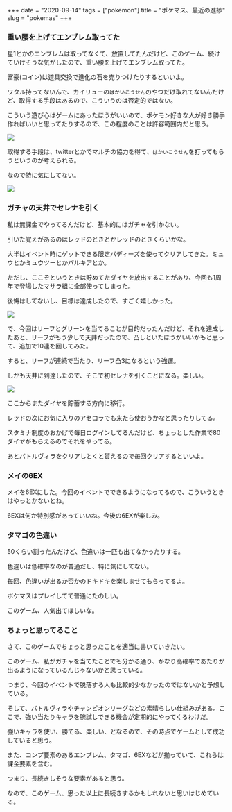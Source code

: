 +++
date = "2020-09-14"
tags = ["pokemon"]
title = "ポケマス、最近の進捗"
slug = "pokemas"
+++

### 重い腰を上げてエンブレム取ってた

星1とかのエンブレムは取ってなくて、放置してたんだけど、このゲーム、続けていけそうな気がしたので、重い腰を上げてエンブレム取ってた。


富豪(コイン)は道具交換で進化の石を売りつけたりするといいよ。

ワタル持ってないんで、カイリューの`はかいこうせん`のやつだけ取れてないんだけど、取得する手段はあるので、こういうのは否定的ではない。

こういう遊び心はゲームにあったほうがいいので、ポケモン好きな人が好き勝手作ればいいと思ってたりするので、この程度のことは許容範囲内だと思う。

![](https://raw.githubusercontent.com/mba-hack/images/master/pokemas_20200914_img_2963.png)

取得する手段は、twitterとかでマルチの協力を得て、`はかいこうせん`を打ってもらうというのが考えられる。

なので特に気にしてない。

![](https://raw.githubusercontent.com/mba-hack/images/master/pokemas_20200914_img_2964.png)

### ガチャの天井でセレナを引く

私は無課金でやってるんだけど、基本的にはガチャを引かない。

引いた覚えがあるのはレッドのときとかレッドのときくらいかな。

大半はイベント時にゲットできる限定バディーズを使ってクリアしてきた。ミュウとかミュウツーとかパルキアとか。

ただし、ここぞというときは貯めてたダイヤを放出することがあり、今回も1周年で登場したマサラ組に全部使ってしまった。

後悔はしてないし、目標は達成したので、すごく嬉しかった。

![](https://raw.githubusercontent.com/mba-hack/images/master/pokemas_20200914_img_2965.png)

で、今回はリーフとグリーンを当てることが目的だったんだけど、それを達成したあと、リーフがもう少しで天井だったので、凸しといたほうがいいかもと思って、追加で10連を回してみた。

すると、リーフが連続で当たり、リーフ凸3になるという強運。

しかも天井に到達したので、そこで初セレナを引くことになる。楽しい。

![](https://raw.githubusercontent.com/mba-hack/images/master/pokemas_20200914_img_2966.png)

ここからまたダイヤを貯蓄する方向に移行。

レッドの次にお気に入りのアセロラでも来たら使おうかなと思ったりしてる。

スタミナ制度のおかげで毎日ログインしてるんだけど、ちょっとした作業で80ダイヤがもらえるのでそれをやってる。

あとバトルヴィラをクリアしとくと貰えるので毎回クリアするといいよ。

### メイの6EX

メイを6EXにした。今回のイベントでできるようになってるので、こういうときはやっとかないとね。

6EXは何か特別感があっていいね。今後の6EXが楽しみ。

### タマゴの色違い

50くらい割ったんだけど、色違いは一匹も出てなかったりする。

色違いは低確率なのが普通だし、特に気にしてない。

毎回、色違いが出るか否かのドキドキを楽しませてもらってるよ。

ポケマスはプレイしてて普通にたのしい。

このゲーム、人気出てほしいな。

### ちょっと思ってること

さて、このゲームでちょっと思ったことを適当に書いていきたい。

このゲーム、私がガチャを当てたことでも分かる通り、かなり高確率であたりが出るようになっているんじゃないかと思っている。

つまり、今回のイベントで脱落する人も比較的少なかったのではないかと予想している。

そして、バトルヴィラやチャンピオンリーグなどの素晴らしい仕組みがある。ここで、強い当たりキャラを腕試しできる機会が定期的にやってくるわけだ。

強いキャラを使い、勝てる、楽しい、となるので、その時点でゲームとして成功していると思う。

また、コンプ要素のあるエンブレム、タマゴ、6EXなどが揃っていて、これらは課金要素を含む。

つまり、長続きしそうな要素があると思う。

なので、このゲーム、思った以上に長続きするかもしれないと思いはじめている。

